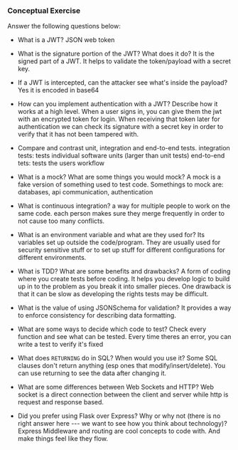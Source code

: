 ### Conceptual Exercise

Answer the following questions below:

- What is a JWT?
  JSON web token

- What is the signature portion of the JWT? What does it do?
  It is the signed part of a JWT. It helps to validate the token/payload with a secret key.

- If a JWT is intercepted, can the attacker see what's inside the payload?
  Yes it is encoded in base64

- How can you implement authentication with a JWT? Describe how it works at a high level.
  When a user signs in, you can give them the jwt with an encrypted token for login. When
  receiving that token later for authentication we can check its signature with a secret key
  in order to verify that it has not been tampered with.

- Compare and contrast unit, integration and end-to-end tests.
  integration tests: tests individual software units (larger than unit tests)
  end-to-end tets: tests the users workflow

- What is a mock? What are some things you would mock?
  A mock is a fake version of something used to test code.
  Somethings to mock are: databases, api communication, authentication

- What is continuous integration?
  a way for multiple people to work on the same code. each person makes sure they merge frequently
  in order to not cause too many conflicts.

- What is an environment variable and what are they used for?
  Its variables set up outside the code/program. They are usually used for security sensitive stuff
  or to set up stuff for different configurations for different environments.

- What is TDD? What are some benefits and drawbacks?
  A form of coding where you create tests before coding.
  It helps you develop logic to build up in to the problem as you break it into smaller pieces.
  One drawback is that it can be slow as developing the rights tests may be difficult.

- What is the value of using JSONSchema for validation?
  It provides a way to enforce consistency for describing data formatting.

- What are some ways to decide which code to test?
  Check every function and see what can be tested.
  Every time theres an error, you can write a test to verify it's fixed

- What does `RETURNING` do in SQL? When would you use it?
  Some SQL clauses don't return anything (esp ones that modify/insert/delete).
  You can use returning to see the data after changing it.

- What are some differences between Web Sockets and HTTP?
  Web socket is a direct connection between the client and server while http is request and response based.

- Did you prefer using Flask over Express? Why or why not (there is no right
  answer here --- we want to see how you think about technology)?
  Express
  Middleware and routing are cool concepts to code with. And make things feel like they flow.
